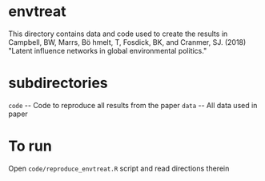 # envtreat
This directory contains data and code used to create the results in Campbell, BW, Marrs, B&ouml; hmelt, T, Fosdick, BK, and Cranmer, SJ.  (2018) "Latent influence networks in global environmental politics."

# subdirectories
`code`  --  Code to reproduce all results from the paper
`data`  --  All data used in paper

# To run
Open `code/reproduce_envtreat.R` script and read directions therein
